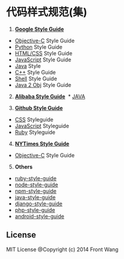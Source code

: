代码样式规范(集)
=================

1. __[Google Style Guide](http://code.google.com/p/google-styleguide/)__
  * [Objective-C](https://google.github.io/styleguide/objcguide.xml) Style Guide
  * [Python](https://google.github.io/styleguide/pyguide.html) Style Guide
  * [HTML/CSS](https://google.github.io/styleguide/htmlcssguide.html) Style Guide
  * [JavaScript](https://google.github.io/styleguide/jsguide.html) Style Guide
  * [Java](https://google.github.io/styleguide/javaguide.html) Style
  * [C++](https://google.github.io/styleguide/cppguide.html) Style Guide
  * [Shell](https://google.github.io/styleguide/shell.xml) Style Guide
  * [Java 2 Obj](http://code.google.com/p/j2objc/wiki/JavaConversions) Style Guide
  
2. __[Alibaba Style Guide](https://github.com/wangqianfront/coding-styleguide/blob/master/阿里巴巴Java开发手册.pdf)__
  * [JAVA](https://github.com/wangqianfront/coding-styleguide/blob/master/阿里巴巴Java开发手册.pdf)
  
  
3. __[Github Style Guide](https://github.com/styleguide)__
  * [CSS](https://github.com/styleguide/css) Styleguide
  * [JavaScript](https://github.com/styleguide/javascript) Styleguide
  * [Ruby](https://github.com/styleguide/ruby) Styleguide

4. __[NYTimes Style Guide](http://open.blogs.nytimes.com/2013/08/01/objectively-stylish/?_php=true&_type=blogs&_r=0)__
  * [Objective-C](https://github.com/NYTimes/objective-c-style-guide) Style Guide

5. __Others__
  * [ruby-style-guide](https://github.com/bbatsov/ruby-style-guide)
  * [node-style-guide](https://github.com/cnodejs/nodeclub)
  * [npm-style-guide](https://www.npmjs.org/doc/coding-style.html)
  * [java-style-guide](http://geosoft.no/development/javastyle.html#Layout%20of%20the%20Recommendations)
  * [django-style-guide](https://docs.djangoproject.com/en/dev/internals/contributing/writing-code/coding-style/)
  * [php-style-guide](http://framework.zend.com/manual/1.12/en/coding-standard.coding-style.html)
  * [android-style-guide](https://source.android.com/source/code-style.html)

## License 

MIT License @Copyright (c) 2014 Front Wang
